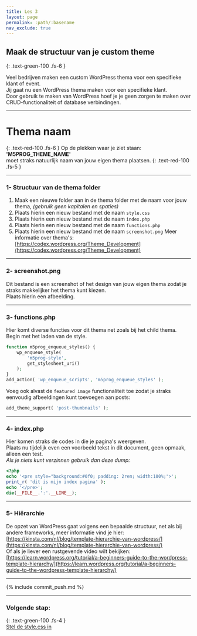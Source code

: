 ```yaml
---
title: Les 3
layout: page
permalink: :path/:basename
nav_exclude: true
---
```


## Maak de structuur van je custom theme
{: .text-green-100 .fs-6 }

Veel bedrijven maken een custom WordPress thema voor een specifieke klant of event.  
Jij gaat nu een WordPress thema maken voor een specifieke klant.  
Door gebruik te maken van WordPress hoef je je geen zorgen te maken over CRUD-functionaliteit of database verbindingen.    

---
# Thema naam
{: .text-red-100 .fs-6 }
Op de plekken waar je ziet staan: **'M5PROG_THEME_NAME'**  
moet straks natuurlijk naam van jouw eigen thema plaatsen.
{: .text-red-100 .fs-5 }

---
### 1- Structuur van de thema folder
1. Maak een nieuwe folder aan in de thema folder met de naam voor jouw thema, _(gebruik geen kapitalen en spaties)_
2. Plaats hierin een nieuw bestand met de naam `style.css`
3. Plaats hierin een nieuw bestand met de naam `index.php`
4. Plaats hierin een nieuw bestand met de naam `functions.php`
5. Plaats hierin een nieuw bestand met de naam `screenshot.png`
Meer informatie over thema's: [https://codex.wordpress.org/Theme_Development](https://codex.wordpress.org/Theme_Development)

---
### 2- screenshot.png
Dit bestand is een screenshot of het design van jouw eigen thema zodat je straks makkelijker het thema kunt kiezen.  
Plaats hierin een afbeelding.

---
### 3- functions.php
Hier komt diverse functies voor dit thema net zoals bij het child thema.  
Begin met het laden van de style.  
```php
function m5prog_enqueue_styles() {
	wp_enqueue_style(
		'm5prog-style',
		get_stylesheet_uri()
	);
}
add_action( 'wp_enqueue_scripts', 'm5prog_enqueue_styles' );
```
Voeg ook alvast de `featured image` functionaliteit toe zodat je straks eenvoudig afbeeldingen kunt toevoegen aan posts:
```php
add_theme_support( 'post-thumbnails' );
```

---
### 4- index.php
Hier komen straks de codes in die je pagina's weergeven.  
Plaats nu tijdelijk even een voorbeeld tekst in dit document, geen opmaak, alleen een test.   
_Als je niets kunt verzinnen gebruik dan deze dump:_   
```php
<?php
echo '<pre style="background:#0f0; padding: 2rem; width:100%;">';
print_r( 'dit is mijn index pagina' );
echo '</pre>';
die(__FILE__.':'.__LINE__);
```

---
### 5- Hiërarchie
De opzet van WordPress gaat volgens een bepaalde structuur, net als bij andere frameworks, meer informatie vind je hier:  
[https://kinsta.com/nl/blog/template-hierarchie-van-wordpress/](https://kinsta.com/nl/blog/template-hierarchie-van-wordpress/)  
Of als je liever een rustgevende video wilt bekijken:  
[https://learn.wordpress.org/tutorial/a-beginners-guide-to-the-wordpress-template-hierarchy/](https://learn.wordpress.org/tutorial/a-beginners-guide-to-the-wordpress-template-hierarchy/)


---

{% include commit_push.md %}

---
### Volgende stap:
{: .text-green-100 .fs-4 }  
[Stel de style.css in](style_css)

